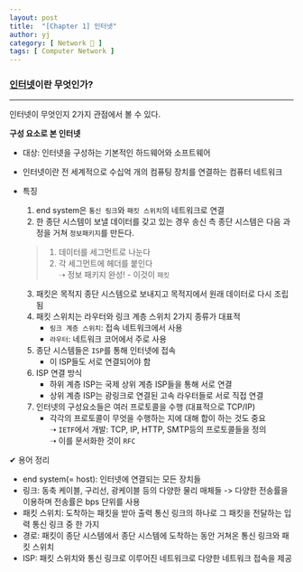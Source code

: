 ```yaml
---
layout: post
title:  "[Chapter 1] 인터넷"
author: yj
category: [ Network 📨 ]
tags: [ Computer Network ]
---
```


### <a href="#">인터넷</a>이란 무엇인가?<br/>
---

인터넷이 무엇인지 2가지 관점에서 볼 수 있다.

**구성 요소로 본 인터넷**

- 대상: 인터넷을 구성하는 기본적인 하드웨어와 소프트웨어
- 인터넷이란 전 세계적으로 수십억 개의 컴퓨팅 장치를 연결하는 컴퓨터 네트워크
- 특징

    1. end system은 `통신 링크`와 `패킷 스위치`의 네트워크로 연결
    2. 한 종단 시스템이 보낼 데이터를 갖고 있는 경우 송신 측 종단 시스템은 다음 과정을 거쳐 `정보패키지`를 만든다.
    > 1) 데이터를 세그먼트로 나눈다 <br/>
    > 2) 각 세그먼트에 헤더를 붙인다<br/>
    > ➝  정보 패키지 완성!
        - 이것이 `패킷`
    3. 패킷은 목적지 종단 시스템으로 보내지고 목적지에서 원래 데이터로 다시 조립됨
    4. 패킷 스위치는 라우터와 링크 계층 스위치 2가지 종류가 대표적
        - `링크 계층 스위치`: 접속 네트워크에서 사용
        - `라우터`: 네트워크 코어에서 주로 사용
    5. 종단 시스템들은 `ISP`를 통해 인터넷에 접속
        - 이 ISP들도 서로 연결되어야 함
    6. ISP 연결 방식
        - 하위 계층 ISP는 국제 상위 계층 ISP들을 통해 서로 연결
        - 상위 계층 ISP는 광링크로 연결된 고속 라우터들로 서로 직접 연결
    8. 인터넷의 구성요소들은 여러 프로토콜을 수행 (대표적으로 TCP/IP)
        - 각각의 프로토콜이 무엇을 수행하는 지에 대해 합이 하는 것도 중요 <br/>
            ➝ `IETF`에서 개발: TCP, IP, HTTP, SMTP등의 프로토콜들을 정의<br/>
            ➝ 이를 문서화한 것이 `RFC`<br/>









✔ 용어 정리
- end system(= host): 인터넷에 연결되는 모든 장치들
- 링크: 동축 케이블, 구리선, 광케이블 등의 다양한 물리 매체들
    -> 다양한 전송률을 이용하며 전송률은 bps 단위를 사용
- 패킷 스위치: 도착하는 패킷을 받아 출력 통신 링크의 하나로 그 패킷을 전달하는 입력 통신 링크 중 한 가지
- 경로: 패킷이 종단 시스템에서 종단 시스템에 도착하는 동안 거쳐온 통신 링크와 패킷 스위치
- ISP: 패킷 스위치와 통신 링크로 이루어진 네트워크로 다양한 네트워크 접속을 제공

